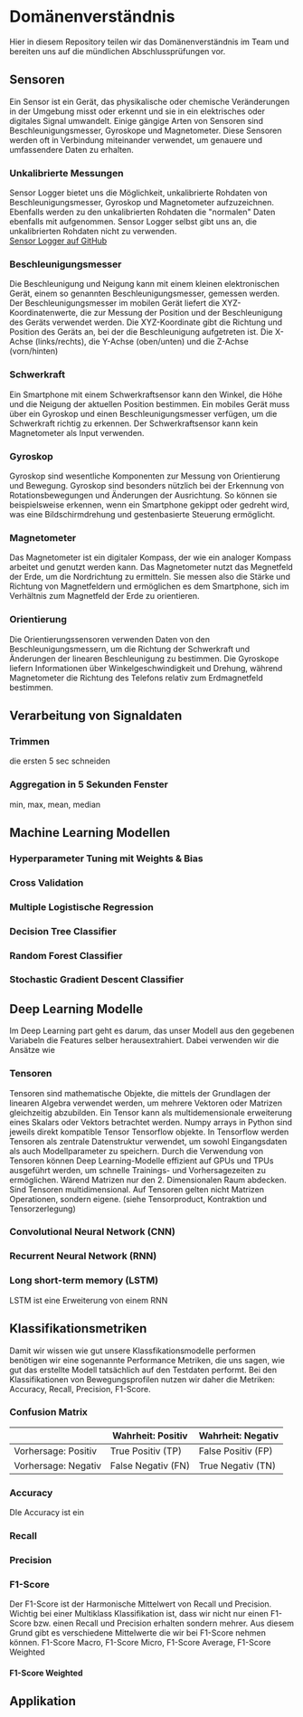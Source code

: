 # Domänenverständnis

Hier in diesem Repository teilen wir das Domänenverständnis im Team und bereiten uns auf die mündlichen Abschlussprüfungen vor. 

## Sensoren
Ein Sensor ist ein Gerät, das physikalische oder chemische Veränderungen in der Umgebung misst oder erkennt und sie in ein elektrisches oder digitales Signal umwandelt. Einige gängige Arten von Sensoren sind Beschleunigungsmesser, Gyroskope und Magnetometer. Diese Sensoren werden oft in Verbindung miteinander verwendet, um genauere und umfassendere Daten zu erhalten.

### Unkalibrierte Messungen
Sensor Logger bietet uns die Möglichkeit, unkalibrierte Rohdaten von Beschleunigungsmesser, Gyroskop und Magnetometer aufzuzeichnen. Ebenfalls werden
zu den unkalibrierten Rohdaten die "normalen" Daten ebenfalls mit aufgenommen. Sensor Logger selbst gibt uns an, die unkalibrierten Rohdaten nicht zu verwenden.  
[Sensor Logger auf GitHub](https://github.com/tszheichoi/awesome-sensor-logger/)

### Beschleunigungsmesser
Die Beschleunigung und Neigung kann mit einem kleinen elektronischen Gerät, einem so genannten Beschleunigungsmesser, gemessen werden. Der Beschleunigungsmesser im mobilen Gerät liefert die XYZ-Koordinatenwerte, die zur Messung der Position und der Beschleunigung des Geräts verwendet werden. Die XYZ-Koordinate gibt die Richtung und Position des Geräts an, bei der die Beschleunigung aufgetreten ist. Die X-Achse (links/rechts), die Y-Achse (oben/unten) und die Z-Achse (vorn/hinten)

### Schwerkraft
Ein Smartphone mit einem Schwerkraftsensor kann den Winkel, die Höhe und die Neigung der aktuellen Position bestimmen. Ein mobiles Gerät muss über ein Gyroskop und einen Beschleunigungsmesser verfügen, um die Schwerkraft richtig zu erkennen. Der Schwerkraftsensor kann kein Magnetometer als Input verwenden.

### Gyroskop
Gyroskop sind wesentliche Komponenten zur Messung von Orientierung und Bewegung. Gyroskop sind besonders nützlich bei der Erkennung von Rotationsbewegungen und Änderungen der Ausrichtung. So können sie beispielsweise erkennen, wenn ein Smartphone gekippt oder gedreht wird, was eine Bildschirmdrehung und gestenbasierte Steuerung ermöglicht. 

### Magnetometer
Das Magnetometer ist ein digitaler Kompass, der wie ein analoger Kompass arbeitet und genutzt werden kann. Das Magnetometer nutzt das Megnetfeld  der Erde, um die Nordrichtung zu ermitteln. Sie messen also die Stärke und Richtung von Magnetfeldern und ermöglichen es dem Smartphone, sich im Verhältnis zum Magnetfeld der Erde zu orientieren.

### Orientierung
Die Orientierungssensoren verwenden Daten von den Beschleunigungsmessern, um die Richtung der Schwerkraft und Änderungen der linearen Beschleunigung zu bestimmen. Die Gyroskope liefern Informationen über Winkelgeschwindigkeit und Drehung, während Magnetometer die Richtung des Telefons relativ zum Erdmagnetfeld bestimmen.

## Verarbeitung von Signaldaten

### Trimmen 
die ersten 5 sec schneiden

### Aggregation in 5 Sekunden Fenster
min, max, mean, median


## Machine Learning Modellen

### Hyperparameter Tuning mit Weights & Bias

### Cross Validation

### Multiple Logistische Regression

### Decision Tree Classifier

### Random Forest Classifier

### Stochastic Gradient Descent Classifier

## Deep Learning Modelle

Im Deep Learning part geht es darum, das unser Modell aus den gegebenen Variabeln die Features selber herausextrahiert. Dabei verwenden wir die Ansätze wie 

### Tensoren

Tensoren sind mathematische Objekte, die mittels der Grundlagen der linearen Algebra verwendet werden, um mehrere Vektoren oder Matrizen gleichzeitig abzubilden. Ein Tensor kann als multidemensionale erweiterung eines Skalars oder Vektors betrachtet werden. Numpy arrays in Python sind jeweils direkt kompatible Tensor Tensorflow objekte. In Tensorflow werden Tensoren als zentrale Datenstruktur verwendet, um sowohl Eingangsdaten als auch Modellparameter zu speichern. Durch die Verwendung von Tensoren können Deep Learning-Modelle effizient auf GPUs und TPUs ausgeführt werden, um schnelle Trainings- und Vorhersagezeiten zu ermöglichen. Wärend Matrizen nur den 2. Dimensionalen Raum abdecken. Sind Tensoren multidimensional. Auf Tensoren gelten nicht Matrizen Operationen, sondern eigene. (siehe Tensorproduct, Kontraktion und Tensorzerlegung) 

### Convolutional Neural Network (CNN)

### Recurrent Neural Network (RNN)

### Long short-term memory (LSTM) 
LSTM ist eine Erweiterung von einem RNN 

## Klassifikationsmetriken

Damit wir wissen wie gut unsere Klassfikationsmodelle performen benötigen wir eine sogenannte Performance Metriken, die uns sagen, wie gut das erstellte Modell tatsächlich auf den Testdaten performt.
Bei den Klassifikationen von Bewegungsprofilen nutzen wir daher die Metriken: Accuracy, Recall, Precision, F1-Score. 

### Confusion Matrix

|                     | Wahrheit: Positiv   | Wahrheit: Negativ   |
|---------------------|---------------------|---------------------|
| Vorhersage: Positiv | True Positiv (TP)   | False Positiv (FP)  |
| Vorhersage: Negativ | False Negativ (FN)  | True Negativ (TN)   |

### Accuracy

DIe Accuracy ist ein

### Recall


### Precision


### F1-Score

Der F1-Score ist der Harmonische Mittelwert von Recall und Precision.  
Wichtig bei einer Multiklass Klassifikation ist, dass wir nicht nur einen F1-Score bzw. einen Recall und Precision erhalten sondern mehrer. Aus diesem Grund gibt es verschiedene Mittelwerte die wir bei F1-Score nehmen können. F1-Score Macro, F1-Score Micro, F1-Score Average, F1-Score Weighted

#### F1-Score Weighted



### 


## Applikation

